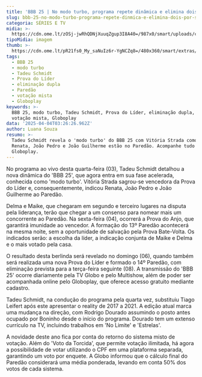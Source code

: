 ```yaml
---
title: 'BBB 25 | No modo turbo, programa repete dinâmica e elimina dois por semana'
slug: bbb-25-no-modo-turbo-programa-repete-dinmica-e-elimina-dois-por-semana
categoria: SÉRIES E TV
midia: >-
  https://cdn.ome.lt/zOSj-jwRhQDNjXuuqZgup3I8A40=/987x0/smart/uploads/conteudo/fotos/bbb25-tadeu-schmidt-12-semana.jpg
tipoMidia: imagem
thumb: >-
  https://cdn.ome.lt/pR21fs0_My_saNuIz6r-YgNCZq8=/480x360/smart/extras/conteudos/bbb25-tadeu-schmidt-12-semana-peq.jpg
tags:
  - BBB 25
  - modo turbo
  - Tadeu Schmidt
  - Prova do Líder
  - eliminação dupla
  - Paredão
  - votação mista
  - Globoplay
keywords: >-
  BBB 25, modo turbo, Tadeu Schmidt, Prova do Líder, eliminação dupla, Paredão,
  votação mista, Globoplay
data: '2025-04-04T03:26:26.962Z'
author: Luana Souza
resumo: >-
  Tadeu Schmidt revela o 'modo turbo' do BBB 25 com Vitória Strada como Líder.
  Renata, João Pedro e João Guilherme estão no Paredão. Acompanhe tudo no
  Globoplay.
---
```


No programa ao vivo desta quarta-feira (03), Tadeu Schmidt detalhou a nova dinâmica do 'BBB 25', que agora entra em sua fase acelerada, conhecida como 'modo turbo'. Vitória Strada sagrou-se vencedora da Prova do Líder e, consequentemente, indicou Renata, João Pedro e João Guilherme ao Paredão.

Delma e Maike, que chegaram em segundo e terceiro lugares na disputa pela liderança, terão que chegar a um consenso para nomear mais um concorrente ao Paredão. Na sexta-feira (04), ocorrerá a Prova do Anjo, que garantirá imunidade ao vencedor. A formação do 13º Paredão acontecerá na mesma noite, sem a oportunidade de salvação pela Prova Bate-Volta. Os indicados serão: a escolha da líder, a indicação conjunta de Maike e Delma e o mais votado pela casa.

O resultado desta berlinda será revelado no domingo (06), quando também será realizada uma nova Prova do Líder e formado o 14º Paredão, com eliminação prevista para a terça-feira seguinte (08). A transmissão do 'BBB 25' ocorre diariamente pela TV Globo e pelo Multishow, além de poder ser acompanhada online pelo Globoplay, que oferece acesso gratuito mediante cadastro.

Tadeu Schmidt, na condução do programa pela quarta vez, substituiu Tiago Leifert após este apresentar o reality de 2017 a 2021. A edição atual marca uma mudança na direção, com Rodrigo Dourado assumindo o posto antes ocupado por Boninho desde o início do programa. Dourado tem um extenso currículo na TV, incluindo trabalhos em 'No Limite' e 'Estrelas'.

A novidade deste ano fica por conta do retorno do sistema misto de votação. Além do 'Voto da Torcida', que permite votação ilimitada, há agora a possibilidade de votar utilizando o CPF em uma plataforma separada, garantindo um voto por enquete. A Globo informou que o cálculo final do Paredão considerará uma média ponderada, levando em conta 50% dos votos de cada sistema.
